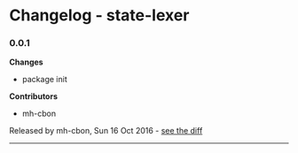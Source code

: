 # Changelog - state-lexer

### 0.0.1

__Changes__

- package init

__Contributors__

- mh-cbon

Released by mh-cbon, Sun 16 Oct 2016 -
[see the diff](https://github.com/mh-cbon/state-lexer/compare/a79859a3380ee22f71fb1f1a3e1776a8c52d1adf...0.0.1#diff)
______________


